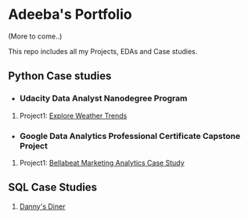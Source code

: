 # Adeeba's Portfolio

(More to come..)

This repo includes all my Projects, EDAs and Case studies.

## Python Case studies
- ###  Udacity Data Analyst Nanodegree Program
1. Project1: [Explore Weather Trends](https://github.com/ade-eba/Udacity-Data-Analyst-Nanodegree/blob/main/UDAND_Explore%20Weather%20Trends%20.ipynb)


- ### Google Data Analytics Professional Certificate Capstone Project
1. Project1: [Bellabeat Marketing Analytics Case Study](https://github.com/ade-eba/Google-Data-Analytics-Professional-Certificate)


## SQL Case Studies
1. [Danny's Diner](https://github.com/ade-eba/8WeekSQLChallenge/blob/main/Case%20Study%20%231%20Danny's%20Diner/README.md)


